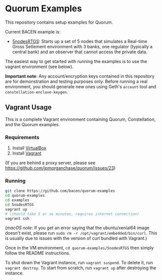 # Quorum Examples

This repository contains setup examples for Quorum.

Current BACEN example is:
* [5nodesRTGS](https://github.com/bacen/quorum-examples/tree/master/examples/5nodesRTGS): Starts up a set of 5 nodes that simulates a Real-time Gross Setlement environment with 3 banks, one regulator (typically a central bank) and an observer that cannot access the private data. 

The easiest way to get started with running the examples is to use the vagrant environment (see below).

**Important note**: Any account/encryption keys contained in this repository are for
demonstration and testing purposes only. Before running a real environment, you should
generate new ones using Geth's `account` tool and `constellation-enclave-keygen`.

## Vagrant Usage

This is a complete Vagrant environment containing Quorum, Constellation, and the
Quorum examples.

### Requirements

  1. Install [VirtualBox](https://www.virtualbox.org/wiki/Downloads)
  1. Install [Vagrant](https://www.vagrantup.com/downloads.html)

(If you are behind a proxy server, please see https://github.com/jpmorganchase/quorum/issues/23)

### Running

```sh
git clone https://github.com/bacen/quorum-examples
cd quorum-examples
cd examples
cd 5nodesRTGS
vagrant up
# (should take 5 or so minutes, requires internet connection)
vagrant ssh
```

(*macOS note*: If you get an error saying that the ubuntu/xenial64 image doesn't
exist, please run `sudo rm -r /opt/vagrant/embedded/bin/curl`. This is usually due to
issues with the version of curl bundled with Vagrant.)

Once in the VM environment, `cd quorum-examples/5nodesRTGS` then simply follow the
README instructions.

To shut down the Vagrant instance, run `vagrant suspend`. To delete it, run
`vagrant destroy`. To start from scratch, run `vagrant up` after destroying the
instance.

